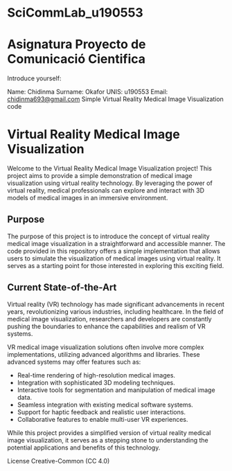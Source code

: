 # SciCommLab_u190553

# Asignatura Proyecto de Comunicació Cientifica

Introduce yourself:

Name: Chidinma Surname: Okafor UNIS: u190553 Email: chidinma693@gmail.com
Simple Virtual Reality Medical Image Visualization code

# Virtual Reality Medical Image Visualization

Welcome to the Virtual Reality Medical Image Visualization project! This project aims to provide a simple demonstration of medical image visualization using virtual reality technology. By leveraging the power of virtual reality, medical professionals can explore and interact with 3D models of medical images in an immersive environment.

## Purpose

The purpose of this project is to introduce the concept of virtual reality medical image visualization in a straightforward and accessible manner. The code provided in this repository offers a simple implementation that allows users to simulate the visualization of medical images using virtual reality. It serves as a starting point for those interested in exploring this exciting field.

## Current State-of-the-Art

Virtual reality (VR) technology has made significant advancements in recent years, revolutionizing various industries, including healthcare. In the field of medical image visualization, researchers and developers are constantly pushing the boundaries to enhance the capabilities and realism of VR systems.

VR medical image visualization solutions often involve more complex implementations, utilizing advanced algorithms and libraries. These advanced systems may offer features such as:

- Real-time rendering of high-resolution medical images.
- Integration with sophisticated 3D modeling techniques.
- Interactive tools for segmentation and manipulation of medical image data.
- Seamless integration with existing medical software systems.
- Support for haptic feedback and realistic user interactions.
- Collaborative features to enable multi-user VR experiences.

While this project provides a simplified version of virtual reality medical image visualization, it serves as a stepping stone to understanding the potential applications and benefits of this technology.

License Creative-Common (CC 4.0)
